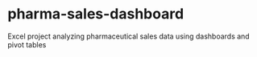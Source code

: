 # pharma-sales-dashboard
Excel project analyzing pharmaceutical sales data using dashboards and pivot tables

